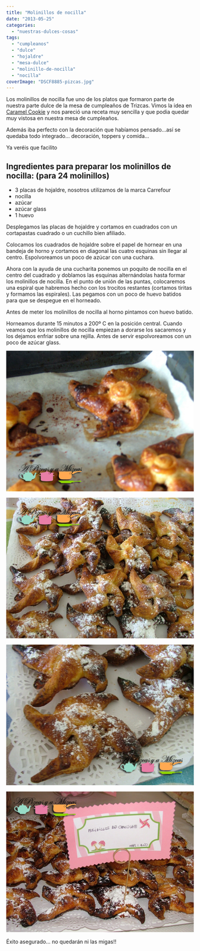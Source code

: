 ```yaml
---
title: "Molinillos de nocilla"
date: "2013-05-25"
categories:
  - "nuestras-dulces-cosas"
tags:
  - "cumpleanos"
  - "dulce"
  - "hojaldre"
  - "mesa-dulce"
  - "molinillo-de-nocilla"
  - "nocilla"
coverImage: "DSCF8885-pizcas.jpg"
---
```


Los molinillos de nocilla fue uno de los platos que formaron parte de nuestra parte dulce de la mesa de cumpleaños de Trizcas. Vimos la idea en [Caramel Cookie](http://www.caramelcookie.es/2013/01/18/molinillos-de-hojaldre-y-nutella/) y nos pareció una receta muy sencilla y que podia quedar muy vistosa en nuestra mesa de cumpleaños.

Además iba perfecto con la decoración que habíamos pensado...así se quedaba todo integrado... decoración, toppers y comida...

Ya veréis que facilito

## Ingredientes para preparar los molinillos de nocilla: (para 24 molinillos)

- 3 placas de hojaldre, nosotros utilizamos de la marca Carrefour
- nocilla
- azúcar
- azúcar glass
- 1 huevo

Desplegamos las placas de hojaldre y cortamos en cuadrados con un cortapastas cuadrado o un cuchillo bien afiliado.

Colocamos los cuadrados de hojaldre sobre el papel de hornear en una bandeja de horno y cortamos en diagonal las cuatro esquinas sin llegar al centro. Espolvoreamos un poco de azúcar con una cuchara.

Ahora con la ayuda de una cucharita ponemos un poquito de nocilla en el centro del cuadrado y doblamos las esquinas alternándolas hasta formar los molinillos de nocilla. En el punto de unión de las puntas, colocaremos una espiral que habremos hecho con los trocitos restantes (cortamos tiritas y formamos las espirales). Las pegamos con un poco de huevo batidos para que se despegue en el horneado.

Antes de meter los molinillos de nocilla al horno pintamos con huevo batido.

Horneamos durante 15 minutos a 200º C en la posición central. Cuando veamos que los molinillos de nocilla empiezan a dorarse los sacaremos y los dejamos enfriar sobre una rejilla. Antes de servir espolvoreamos con un poco de azúcar glass.

![molinillos de nocilla](images/DSCF8879-pizcas.jpg "molinillos de nocilla(pizcas)")

![molinillos de nocilla](images/DSCF8885-pizcas.jpg "molinillos de nocilla (pizcas)")



![molinillos de nocilla](images/DSCF8886-pizcas.jpg "molinillos de nocilla (pizcas)")

![molinillos de nocilla](images/DSCF8925-pizcas.jpg "molinillos de nocilla (pizcas)")

Éxito asegurado... no quedarán ni las migas!!
